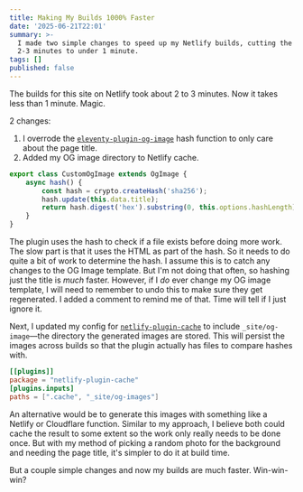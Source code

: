 ```yaml
---
title: Making My Builds 1000% Faster
date: '2025-06-21T22:01'
summary: >-
  I made two simple changes to speed up my Netlify builds, cutting the time from
  2-3 minutes to under 1 minute.
tags: []
published: false
---
```

The builds for this site on Netlify took about 2 to 3 minutes. Now it takes less than 1 minute. Magic. 

2 changes:

1. I overrode the [`eleventy-plugin-og-image`](https://github.com/KiwiKilian/eleventy-plugin-og-image?tab=readme-ov-file#extending-ogimage-class) hash function to only care about the page title.
2. Added my OG image directory to Netlify cache.

```js
export class CustomOgImage extends OgImage {
	async hash() {
		const hash = crypto.createHash('sha256');
		hash.update(this.data.title);
		return hash.digest('hex').substring(0, this.options.hashLength);
	}
}
```

The plugin uses the hash to check if a file exists before doing more work. The slow part is that it uses the HTML as part of the hash. So it needs to do quite a bit of work to determine the hash. I assume this is to catch any changes to the OG Image template. But I'm not doing that often, so hashing just the title is _much_ faster. However, if I _do_ ever change my OG image template, I will need to remember to undo this to make sure they get regenerated. I added a comment to remind me of that. Time will tell if I just ignore it.

Next, I updated my config for [`netlify-plugin-cache`](https://github.com/jakejarvis/netlify-plugin-cache) to include `_site/og-image`—the directory the generated images are stored. This will persist the images across builds so that the plugin actually has files to compare hashes with.

```toml
[[plugins]]
package = "netlify-plugin-cache"
[plugins.inputs]
paths = [".cache", "_site/og-images"]
```

An alternative would be to generate this images with something like a Netlify or Cloudflare function. Similar to my approach, I believe both could cache the result to some extent so the work only really needs to be done once. But with my method of picking a random photo for the background and needing the page title, it's simpler to do it at build time.

But a couple simple changes and now my builds are much faster. Win-win-win?
